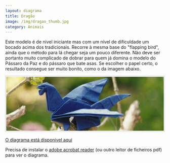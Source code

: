 ```yaml
---
layout: diagrama
title: Dragão
image: /img/dragao_thumb.jpg
category: Animais
---
```


Este modelo é de nivel iniciante mas com um nível de dificuldade um bocado acima dos tradicionais. Recorre à mesma base do "flapping bird", ainda que o método para lá chegar seja um pouco diferente. Não deve ser portanto muito complicado de dobrar para quem já domina o modelo do Pássaro da Paz e do pássaro que bate asas. Se escolher o papel certo, o resultado consegue ser muito bonito, como o da imagem abaixo.

![dragao](/img/dragao.jpg)

[O diagrama está disponivel aqui](/img/dragao.pdf)

Precisa de instalar o [adobe acrobat reader](http://get.adobe.com/br/reader/) (ou outro leitor de ficheiros pdf) para ver o diagrama.